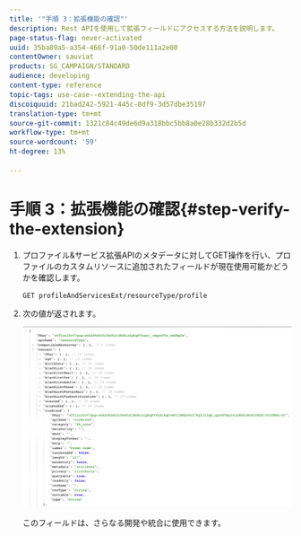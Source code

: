 ```yaml
---
title: '"手順 3：拡張機能の確認"'
description: Rest APIを使用して拡張フィールドにアクセスする方法を説明します。
page-status-flag: never-activated
uuid: 35ba89a5-a354-466f-91a0-50de111a2e00
contentOwner: sauviat
products: SG_CAMPAIGN/STANDARD
audience: developing
content-type: reference
topic-tags: use-case--extending-the-api
discoiquuid: 21bad242-5921-445c-8df9-3d57dbe35197
translation-type: tm+mt
source-git-commit: 1321c84c49de6d9a318bbc5bb8a0e28b332d2b5d
workflow-type: tm+mt
source-wordcount: '59'
ht-degree: 13%

---
```



# 手順 3：拡張機能の確認{#step-verify-the-extension}

1. プロファイル&amp;サービス拡張APIのメタデータに対してGET操作を行い、プロファイルのカスタムリソースに追加されたフィールドが現在使用可能かどうかを確認します。

   ```
   GET profileAndServicesExt/resourceType/profile
   ```

1. 次の値が返されます。

   ![](assets/extendpandsapiview.png)

   このフィールドは、さらなる開発や統合に使用できます。

